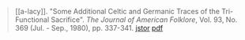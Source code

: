 > [[a-lacy]]. "Some Additional Celtic and Germanic Traces of the Tri-Functional Sacrifice". *The Journal of American Folklore*, Vol. 93, No. 369 (Jul. - Sep., 1980), pp. 337-341. [jstor](https://www.jstor.org/stable/540581) [pdf](a/a-lacy1980.pdf)